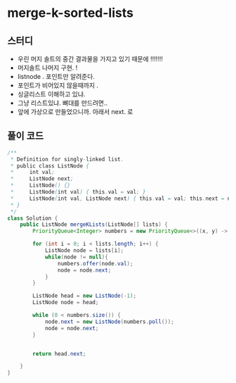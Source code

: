# merge-k-sorted-lists

## 스터디

- 우린 머지 솔트의 중간 결과물을 가지고 있기 때문에 !!!!!!!
- 머지솔트 나머지 구현. !
- listnode . 포인트만 알려준다.
- 포인트가 비어있지 않을때까지 .
- 싱글리스트 이해하고 있냐.
- 그냥 리스트있냐. 뼈대를 만드려면..
- 앞에 가상으로 만들었으니까. 아래서 next. 로

## 풀이 코드

```java
/**
 * Definition for singly-linked list.
 * public class ListNode {
 *     int val;
 *     ListNode next;
 *     ListNode() {}
 *     ListNode(int val) { this.val = val; }
 *     ListNode(int val, ListNode next) { this.val = val; this.next = next; }
 * }
 */
class Solution {
    public ListNode mergeKLists(ListNode[] lists) {
        PriorityQueue<Integer> numbers = new PriorityQueue<>((x, y) -> x - y);

        for (int i = 0; i < lists.length; i++) {
            ListNode node = lists[i];
            while(node != null){
                numbers.offer(node.val);
                node = node.next;
            }
        }

        ListNode head = new ListNode(-1);
        ListNode node = head;

        while (0 < numbers.size()) {
            node.next = new ListNode(numbers.poll());
            node = node.next;
        }


        return head.next;

    }
}

```
